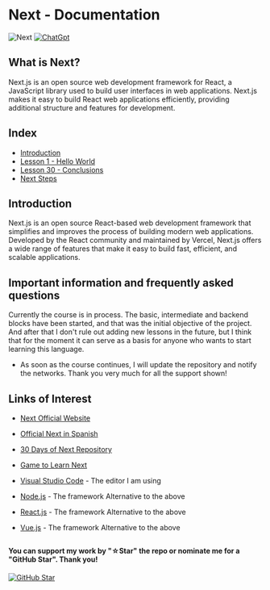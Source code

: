 # Next - Documentation

![Next](https://img.shields.io/badge/Next-black?style=for-the-badge&logo=next.js&logoColor=white)
[![ChatGpt](https://img.shields.io/badge/ChatGPT-GPT--4-7CF178?style=for-the-badge&logo=openai&logoColor=white&labelColor=101010)](https://platform.openai.com)

## What is Next?

Next.js is an open source web development framework for React, a JavaScript library used to build user interfaces in web applications. Next.js makes it easy to build React web applications efficiently, providing additional structure and features for development.

## Index

* [Introduction](Introduction)
* [Lesson 1 - Hello World](Hello-World)
* [Lesson 30 - Conclusions](Conclusions)
* [Next Steps](Next-Steps)

## Introduction

Next.js is an open source React-based web development framework that simplifies and improves the process of building modern web applications. Developed by the React community and maintained by Vercel, Next.js offers a wide range of features that make it easy to build fast, efficient, and scalable applications.

## Important information and frequently asked questions

Currently the course is in process. The basic, intermediate and backend blocks have been started, and that was the initial objective of the project. And after that I don't rule out adding new lessons in the future, but I think that for the moment it can serve as a basis for anyone who wants to start learning this language.

* As soon as the course continues, I will update the repository and notify the networks.
Thank you very much for all the support shown!

## Links of Interest

* [Next Official Website](https://nextjs.org/)

* [Official Next in Spanish](https://nextjs.org/docs)

* [30 Days of Next Repository](https://github.com/vercel/next.js)

* [Game to Learn Next](https://www.freecodecamp.org/espanol/news/tag/nextjs/)

* [Visual Studio Code](https://code.visualstudio.com/) - The editor I am using

* [Node.js](https://nodejs.org/en) - The framework Alternative to the above

* [React.js](https://es.react.dev/) - The framework Alternative to the above

* [Vue.js](https://vuejs.org/) - The framework Alternative to the above

##

#### You can support my work by "☆Star" the repo or nominate me for a "GitHub Star". Thank you!

[![GitHub Star](https://img.shields.io/badge/GitHub-Nominar_a_star-yellow?style=for-the-badge&logo=github&logoColor=white&labelColor=101010)](https://stars.github.com/nominate/)